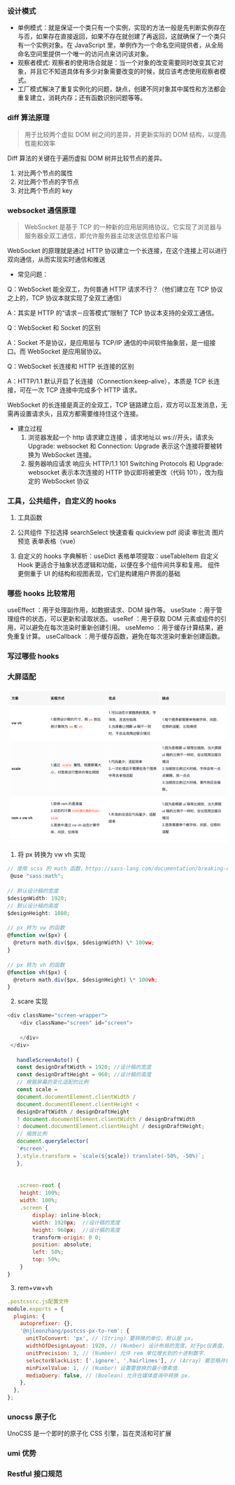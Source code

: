 ### 设计模式

- 单例模式：就是保证一个类只有一个实例，实现的方法一般是先判断实例存在与否，如果存在直接返回，如果不存在就创建了再返回，这就确保了一个类只有一个实例对象。在 JavaScript 里，单例作为一个命名空间提供者，从全局命名空间里提供一个唯一的访问点来访问该对象。
- 观察者模式: 观察者的使用场合就是：当一个对象的改变需要同时改变其它对象，并且它不知道具体有多少对象需要改变的时候，就应该考虑使用观察者模式。
- 工厂模式解决了重复实例化的问题，缺点，创建不同对象其中属性和方法都会重复建立，消耗内存；还有函数识别问题等等。

### diff 算法原理

> 用于比较两个虚拟 DOM 树之间的差异，并更新实际的 DOM 结构，以提高性能和效率

Diff 算法的关键在于遍历虚拟 DOM 树并比较节点的差异。

1. 对比两个节点的属性
2. 对比两个节点的字节点
3. 对比两个节点的 key

### websocket 通信原理

> WebSocket 是基于 TCP 的一种新的应用层网络协议。它实现了浏览器与服务器全双工通信，即允许服务器主动发送信息给客户端

WebSocket 的原理就是通过 HTTP 协议建立一个长连接，在这个连接上可以进行双向通信，从而实现实时通信和推送

- 常见问题：

Q：WebSocket 能全双工，为何普通 HTTP 请求不行？（他们建立在 TCP 协议之上的，TCP 协议本就实现了全双工通信）

A：其实是 HTTP 的“请求－应答模式”限制了 TCP 协议本支持的全双工通信。

Q：WebSocket 和 Socket 的区别

A：Socket 不是协议，是应用层与 TCP/IP 通信的中间软件抽象层，是一组接口。而 WebSocket 是应用层协议。

Q：WebSocket 长连接和 HTTP 长连接的区别

A：HTTP/1.1 默认开启了长连接（Connection:keep-alive），本质是 TCP 长连接，可在一次 TCP 连接中完成多个 HTTP 请求。

WebSocket 的长连接是真正的全双工，TCP 链路建立后，双方可以互发消息，无需再设置请求头，且双方都需要维持住这个连接。

- 建立过程
  1. 浏览器发起一个 http 请求建立连接 ，请求地址以 ws://开头，请求头 Upgrade: websocket 和 Connection: Upgrade 表示这个连接将要被转换为 WebSocket 连接。
  2. 服务器响应请求 响应头 HTTP/1.1 101 Switching Protocols 和 Upgrade: websocket 表示本次连接的 HTTP 协议即将被更改（代码 101），改为指定的 WebSocket 协议

### 工具，公共组件，自定义的 hooks

1. 工具函数

2. 公共组件
   下拉选择 searchSelect
   快速查看 quickview
   pdf 阅读
   审批流
   图片预览
   表单表格（vue）

3. 自定义的 hooks
   字典解析：useDict 表格单项提取：useTableItem
   自定义 Hook 更适合于抽象状态逻辑和功能，以便在多个组件间共享和复用。
   组件 更侧重于 UI 的结构和视图表现，它们是构建用户界面的基础

### 哪些 hooks 比较常用

useEffect ：用于处理副作用，如数据请求、DOM 操作等。
useState ：用于管理组件的状态，可以更新和读取状态。
useRef ：用于获取 DOM 元素或组件的引用，可以避免在每次渲染时重新创建引用。
useMemo ：用于缓存计算结果，避免重复计算。
useCallback ：用于缓存函数，避免在每次渲染时重新创建函数。

### 写过哪些 hooks

### 大屏适配

![alt text](image.png)

1. 将 px 转换为 vw vh 实现

```js
// 使用 scss 的 math 函数，https://sass-lang.com/documentation/breaking-changes/slash-div
 @use "sass:math";

// 默认设计稿的宽度
$designWidth: 1920;
// 默认设计稿的高度
$designHeight: 1080;

// px 转为 vw 的函数
@function vw($px) {
  @return math.div($px, $designWidth) \* 100vw;
}

// px 转为 vh 的函数
@function vh($px) {
  @return math.div($px, $designHeight) \* 100vh;
}
```

2. scare 实现

```js
<div className="screen-wrapper">
    <div className="screen" id="screen">

    </div>
 </div>

   handleScreenAuto() {
   const designDraftWidth = 1920; //设计稿的宽度
   const designDraftHeight = 960; //设计稿的高度
   // 根据屏幕的变化适配的比例
   const scale =
   document.documentElement.clientWidth /
   document.documentElement.clientHeight <
   designDraftWidth / designDraftHeight
   ? document.documentElement.clientWidth / designDraftWidth
   : document.documentElement.clientHeight / designDraftHeight;
   // 缩放比例
   document.querySelector(
   '#screen',
   ).style.transform = `scale(${scale}) translate(-50%, -50%)`;
   },


   .screen-root {
    height: 100%;
    width: 100%;
    .screen {
        display: inline-block;
        width: 1920px;  //设计稿的宽度
        height: 960px;  //设计稿的高度
        transform-origin: 0 0;
        position: absolute;
        left: 50%;
        top: 50%;
    }
}
```

3. rem+vw+vh

```js
.postcssrc.js配置文件
module.exports = {
  plugins: {
    autoprefixer: {},
    '@njleonzhang/postcss-px-to-rem': {
      unitToConvert: 'px', // (String) 要转换的单位，默认是 px。
      widthOfDesignLayout: 1920, // (Number) 设计布局的宽度。对于pc仪表盘，一般是 1920.
      unitPrecision: 3, // (Number) 允许 rem 单位增长到的十进制数字.
      selectorBlackList: ['.ignore', '.hairlines'], // (Array) 要忽略并保留为 px 的选择器.
      minPixelValue: 1, // (Number) 设置要替换的最小像素值.
      mediaQuery: false, // (Boolean) 允许在媒体查询中转换 px.
    },
  },
};

```

### unocss 原子化

UnoCSS 是一个即时的原子化 CSS 引擎，旨在灵活和可扩展

### umi 优势

### Restful 接口规范
